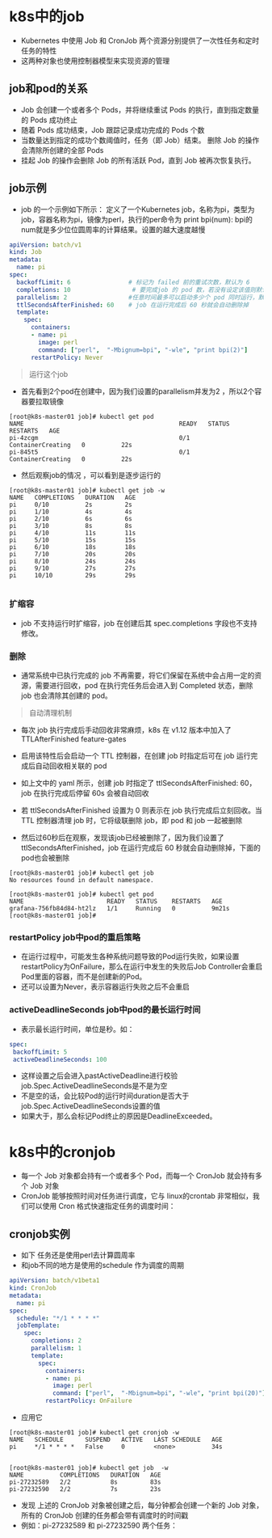 

# k8s中的job

- Kubernetes 中使用 Job 和 CronJob 两个资源分别提供了一次性任务和定时任务的特性
- 这两种对象也使用控制器模型来实现资源的管理


## job和pod的关系
- Job 会创建一个或者多个 Pods，并将继续重试 Pods 的执行，直到指定数量的 Pods 成功终止
- 随着 Pods 成功结束，Job 跟踪记录成功完成的 Pods 个数
- 当数量达到指定的成功个数阈值时，任务（即 Job）结束。 删除 Job 的操作会清除所创建的全部 Pods
- 挂起 Job 的操作会删除 Job 的所有活跃 Pod，直到 Job 被再次恢复执行。


##  job示例
- job 的一个示例如下所示： 定义了一个Kubernetes job，名称为pi，类型为job，容器名称为pi，镜像为perl，执行的per命令为 print bpi(num): bpi的num就是多少位位圆周率的计算结果。设置的越大速度越慢
```yaml
apiVersion: batch/v1
kind: Job
metadata:
  name: pi
spec:
  backoffLimit: 6                # 标记为 failed 前的重试次数，默认为 6
  completions: 10                 # 要完成job 的 pod 数，若没有设定该值则默认等于 parallelism 的值
  parallelism: 2                 #任意时间最多可以启动多少个 pod 同时运行，默认为 1
  ttlSecondsAfterFinished: 60    # job 在运行完成后 60 秒就会自动删除掉
  template:
    spec:
      containers:
      - name: pi
        image: perl
        command: ["perl",  "-Mbignum=bpi", "-wle", "print bpi(2)"]
      restartPolicy: Never
```
> 运行这个job
- 首先看到2个pod在创建中，因为我们设置的parallelism并发为2 ，所以2个容器要拉取镜像 
```shell script
[root@k8s-master01 job]# kubectl get pod 
NAME                                           READY   STATUS              RESTARTS   AGE
pi-4zcgm                                       0/1     ContainerCreating   0          22s
pi-845t5                                       0/1     ContainerCreating   0          22s
```

- 然后观察job的情况 ，可以看到是逐步运行的
```shell script
[root@k8s-master01 job]# kubectl get job -w
NAME   COMPLETIONS   DURATION   AGE
pi     0/10          2s         2s
pi     1/10          4s         4s
pi     2/10          6s         6s
pi     3/10          8s         8s
pi     4/10          11s        11s
pi     5/10          15s        15s
pi     6/10          18s        18s
pi     7/10          20s        20s
pi     8/10          24s        24s
pi     9/10          27s        27s
pi     10/10         29s        29s


```


### 扩缩容
- job 不支持运行时扩缩容，job 在创建后其 spec.completions 字段也不支持修改。
  

###  删除
- 通常系统中已执行完成的 job 不再需要，将它们保留在系统中会占用一定的资源，需要进行回收，pod 在执行完任务后会进入到 Completed 状态，删除 job 也会清除其创建的 pod。



> 自动清理机制
- 每次 job 执行完成后手动回收非常麻烦，k8s 在 v1.12 版本中加入了 TTLAfterFinished feature-gates
- 启用该特性后会启动一个 TTL 控制器，在创建 job 时指定后可在 job 运行完成后自动回收相关联的 pod
- 如上文中的 yaml 所示，创建 job 时指定了 ttlSecondsAfterFinished: 60，job 在执行完成后停留 60s 会被自动回收
- 若 ttlSecondsAfterFinished 设置为 0 则表示在 job 执行完成后立刻回收。当 TTL 控制器清理 job 时，它将级联删除 job，即 pod 和 job 一起被删除


- 然后过60秒后在观察，发现该job已经被删除了，因为我们设置了ttlSecondsAfterFinished，job 在运行完成后 60 秒就会自动删除掉，下面的pod也会被删除
```shell script
[root@k8s-master01 job]# kubectl get job 
No resources found in default namespace.

[root@k8s-master01 job]# kubectl get pod
NAME                       READY   STATUS    RESTARTS   AGE
grafana-756fb84d84-ht2lz   1/1     Running   0          9m21s
[root@k8s-master01 job]# 
```



### restartPolicy job中pod的重启策略
- 在运行过程中，可能发生各种系统问题导致的Pod运行失败，如果设置restartPolicy为OnFailure，那么在运行中发生的失败后Job Controller会重启Pod里面的容器，而不是创建新的Pod。
- 还可以设置为Never，表示容器运行失败之后不会重启

### activeDeadlineSeconds job中pod的最长运行时间
- 表示最长运行时间，单位是秒。如：
```yaml
spec:
 backoffLimit: 5
 activeDeadlineSeconds: 100
```
- 这样设置之后会进入pastActiveDeadline进行校验job.Spec.ActiveDeadlineSeconds是不是为空
- 不是空的话，会比较Pod的运行时间duration是否大于job.Spec.ActiveDeadlineSeconds设置的值
- 如果大于，那么会标记Pod终止的原因是DeadlineExceeded。



# k8s中的cronjob
- 每一个 Job 对象都会持有一个或者多个 Pod，而每一个 CronJob 就会持有多个 Job 对象
- CronJob 能够按照时间对任务进行调度，它与 linux的crontab 非常相似，我们可以使用 Cron 格式快速指定任务的调度时间：

## cronjob实例
- 如下 任务还是使用perl去计算圆周率
- 和job不同的地方是使用的schedule 作为调度的周期 
```yaml
apiVersion: batch/v1beta1
kind: CronJob
metadata:
  name: pi
spec:
  schedule: "*/1 * * * *"
  jobTemplate:
    spec:
      completions: 2
      parallelism: 1
      template:
        spec:
          containers:
          - name: pi
            image: perl
            command: ["perl",  "-Mbignum=bpi", "-wle", "print bpi(20)"]
          restartPolicy: OnFailure
```

- 应用它
```shell script
[root@k8s-master01 job]# kubectl get cronjob -w 
NAME   SCHEDULE      SUSPEND   ACTIVE   LAST SCHEDULE   AGE
pi     */1 * * * *   False     0        <none>          34s


[root@k8s-master01 job]# kubectl get job  -w
NAME          COMPLETIONS   DURATION   AGE
pi-27232589   2/2           8s         83s
pi-27232590   2/2           7s         23s

```


- 发现 上述的 CronJob 对象被创建之后，每分钟都会创建一个新的 Job 对象，所有的 CronJob 创建的任务都会带有调度时的时间戳
- 例如：pi-27232589 和 pi-27232590 两个任务：

